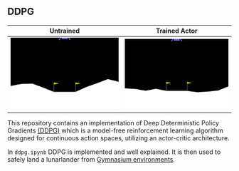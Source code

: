 ## DDPG


Untrained             |  Trained Actor
:-------------------------:|:-------------------------:
![](resources/lunar_lander.gif)  |  ![](resources/trained.gif)

This repository contains an implementation of Deep Deterministic Policy Gradients [(DDPG)](https://arxiv.org/abs/1509.02971) which is a model-free reinforcement learning algorithm designed for continuous action spaces, utilizing an actor-critic architecture.

In `ddpg.ipynb` DDPG is implemented and well explained. It is then used to safely land a lunarlander from [Gymnasium environments](https://gymnasium.farama.org/environments/box2d/lunar_lander/).